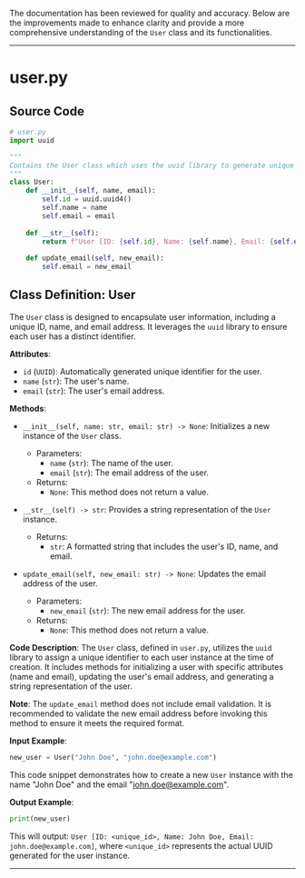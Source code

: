 The documentation has been reviewed for quality and accuracy. Below are the improvements made to enhance clarity and provide a more comprehensive understanding of the `User` class and its functionalities.

---

# user.py

## Source Code
```python
# user.py
import uuid

"""
Contains the User class which uses the uuid library to generate unique user IDs.
"""
class User:
    def __init__(self, name, email):
        self.id = uuid.uuid4()
        self.name = name
        self.email = email
    
    def __str__(self):
        return f"User [ID: {self.id}, Name: {self.name}, Email: {self.email}]"
    
    def update_email(self, new_email):
        self.email = new_email
```

## Class Definition: User

The `User` class is designed to encapsulate user information, including a unique ID, name, and email address. It leverages the `uuid` library to ensure each user has a distinct identifier.

**Attributes**:

- `id` (`UUID`): Automatically generated unique identifier for the user.
- `name` (`str`): The user's name.
- `email` (`str`): The user's email address.

**Methods**:

- `__init__(self, name: str, email: str) -> None`:
    Initializes a new instance of the `User` class.
    - Parameters:
        - `name` (`str`): The name of the user.
        - `email` (`str`): The email address of the user.
    - Returns:
        - `None`: This method does not return a value.

- `__str__(self) -> str`:
    Provides a string representation of the `User` instance.
    - Returns:
        - `str`: A formatted string that includes the user's ID, name, and email.

- `update_email(self, new_email: str) -> None`:
    Updates the email address of the user.
    - Parameters:
        - `new_email` (`str`): The new email address for the user.
    - Returns:
        - `None`: This method does not return a value.

**Code Description**: The `User` class, defined in `user.py`, utilizes the `uuid` library to assign a unique identifier to each user instance at the time of creation. It includes methods for initializing a user with specific attributes (name and email), updating the user's email address, and generating a string representation of the user.

**Note**: The `update_email` method does not include email validation. It is recommended to validate the new email address before invoking this method to ensure it meets the required format.

**Input Example**: 

```python
new_user = User("John Doe", "john.doe@example.com")
```
This code snippet demonstrates how to create a new `User` instance with the name "John Doe" and the email "john.doe@example.com".

**Output Example**:

```python
print(new_user)
```
This will output: `User [ID: <unique_id>, Name: John Doe, Email: john.doe@example.com]`, where `<unique_id>` represents the actual UUID generated for the user instance.

---